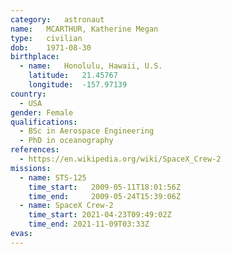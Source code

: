 ```yaml
---
category:	astronaut
name:	MCARTHUR, Katherine Megan
type:	civilian
dob:	1971-08-30
birthplace:
  - name:	Honolulu, Hawaii, U.S.
    latitude:	21.45767
    longitude:	-157.97139
country:
  - USA
gender:	Female
qualifications:
  - BSc in Aerospace Engineering
  - PhD in oceanography
references:
  - https://en.wikipedia.org/wiki/SpaceX_Crew-2
missions:
  - name: STS-125
    time_start:   2009-05-11T18:01:56Z
    time_end:     2009-05-24T15:39:06Z
  - name: SpaceX Crew-2
    time_start:	2021-04-23T09:49:02Z
	time_end: 2021-11-09T03:33Z
evas:
---
```

